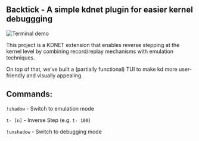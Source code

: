 ## Backtick - A simple kdnet plugin for easier kernel debuggging

![Terminal demo](media/demo1.gif)

This project is a KDNET extension that enables reverse stepping at the kernel level by combining record/replay mechanisms with emulation techniques.

On top of that, we’ve built a (partially functional) TUI to make kd more user-friendly and visually appealing.

## Commands:
`!shadow` - Switch to emulation mode

`t- [n]` - Inverse Step (e.g. `t- 100`)

`!unshadow` - Switch to debugging mode


